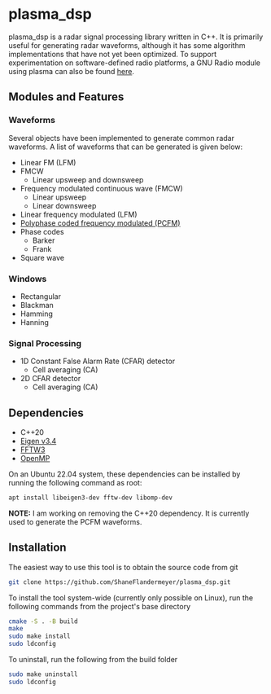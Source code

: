 # plasma_dsp

plasma_dsp is a radar signal processing library written in C++. It is primarily
useful for generating radar waveforms, although it has some algorithm
implementations that have not yet been optimized. To support experimentation on
software-defined radio platforms, a GNU Radio module using plasma can also be
found [here](https://github.com/ShaneFlandermeyer/gr-plasma).

## Modules and Features

### Waveforms

Several objects have been implemented to generate common radar waveforms. A list
of waveforms that can be generated is given below:

- Linear FM (LFM)
- FMCW
  - Linear upsweep and downsweep
- Frequency modulated continuous wave (FMCW)
  - Linear upsweep
  - Linear downsweep
- Linear frequency modulated (LFM)
- [Polyphase coded frequency modulated (PCFM)](https://ieeexplore.ieee.org/document/6965769)
- Phase codes
  - Barker
  - Frank
- Square wave

### Windows

- Rectangular
- Blackman
- Hamming
- Hanning

### Signal Processing

- 1D Constant False Alarm Rate (CFAR) detector
  - Cell averaging (CA)
- 2D CFAR detector
  - Cell averaging (CA)


## Dependencies

- C++20
- [Eigen v3.4](https://gitlab.com/libeigen/eigen/-/tree/3.4)
- [FFTW3](https://www.fftw.org/)
- [OpenMP](https://www.openmp.org/)

On an Ubuntu 22.04 system, these dependencies can be installed by running the
following command as root:

```bash
apt install libeigen3-dev fftw-dev libomp-dev
```

**NOTE:** I am working on removing the C++20 dependency. It is currently used to
generate the PCFM waveforms.

## Installation

The easiest way to use this tool is to obtain the source code from git

```bash
git clone https://github.com/ShaneFlandermeyer/plasma_dsp.git
```

To install the tool system-wide (currently only possible on Linux), run the
following commands from the project's base directory

```bash
cmake -S . -B build
make
sudo make install
sudo ldconfig
```

To uninstall, run the following from the build folder

```bash
sudo make uninstall
sudo ldconfig
```
